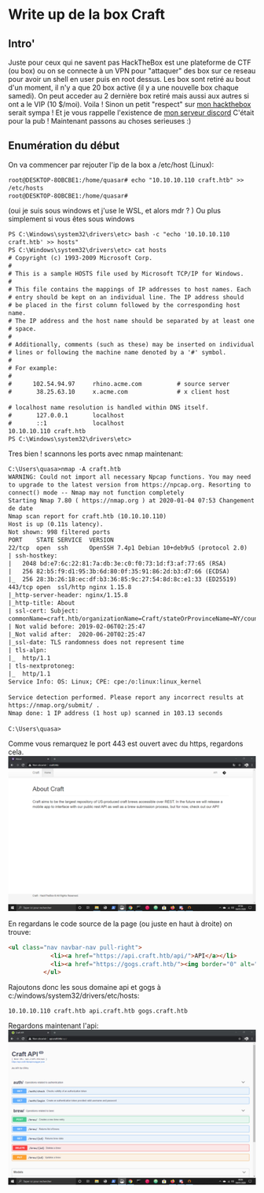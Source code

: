 # Write up de la box Craft 

## Intro' 

Juste pour ceux qui ne savent pas HackTheBox est une plateforme de CTF (ou box) ou on se connecte à un VPN pour "attaquer" des box sur ce reseau pour avoir un shell en user puis en root dessus. Les box sont retiré au bout d'un moment, il n'y a que 20 box active (il y a une nouvelle box chaque samedi). On peut acceder au 2 dernière box retiré mais aussi aux autres si ont a le VIP (10 $/moi).
Voila !
Sinon un petit "respect" sur [mon hackthebox](https://www.hackthebox.eu/home/users/profile/200229) serait sympa ! 
Et je vous rappelle l'existence de  [mon serveur discord](https://discord.gg/2bwhtP7)
C'était pour la pub ! Maintenant passons au choses serieuses :) 

## Enumération du début

On va commencer par rejouter l'ip de la box a /etc/host (Linux):
```
root@DESKTOP-8OBCBE1:/home/quasar# echo "10.10.10.110 craft.htb" >> /etc/hosts
root@DESKTOP-8OBCBE1:/home/quasar#
```
(oui je suis sous windows et j'use le WSL, et alors mdr ? ) 
Ou plus simplement si vous êtes sous windows 

```
PS C:\Windows\system32\drivers\etc> bash -c "echo '10.10.10.110 craft.htb' >> hosts"
PS C:\Windows\system32\drivers\etc> cat hosts
# Copyright (c) 1993-2009 Microsoft Corp.
#
# This is a sample HOSTS file used by Microsoft TCP/IP for Windows.
#
# This file contains the mappings of IP addresses to host names. Each
# entry should be kept on an individual line. The IP address should
# be placed in the first column followed by the corresponding host name.
# The IP address and the host name should be separated by at least one
# space.
#
# Additionally, comments (such as these) may be inserted on individual
# lines or following the machine name denoted by a '#' symbol.
#
# For example:
#
#      102.54.94.97     rhino.acme.com          # source server
#       38.25.63.10     x.acme.com              # x client host

# localhost name resolution is handled within DNS itself.
#       127.0.0.1       localhost
#       ::1             localhost
10.10.10.110 craft.htb
PS C:\Windows\system32\drivers\etc>
```

Tres bien ! scannons les ports avec nmap maintenant:
```
C:\Users\quasa>nmap -A craft.htb
WARNING: Could not import all necessary Npcap functions. You may need to upgrade to the latest version from https://npcap.org. Resorting to connect() mode -- Nmap may not function completely
Starting Nmap 7.80 ( https://nmap.org ) at 2020-01-04 07:53 Changement de date
Nmap scan report for craft.htb (10.10.10.110)
Host is up (0.11s latency).
Not shown: 998 filtered ports
PORT    STATE SERVICE  VERSION
22/tcp  open  ssh      OpenSSH 7.4p1 Debian 10+deb9u5 (protocol 2.0)
| ssh-hostkey:
|   2048 bd:e7:6c:22:81:7a:db:3e:c0:f0:73:1d:f3:af:77:65 (RSA)
|   256 82:b5:f9:d1:95:3b:6d:80:0f:35:91:86:2d:b3:d7:66 (ECDSA)
|_  256 28:3b:26:18:ec:df:b3:36:85:9c:27:54:8d:8c:e1:33 (ED25519)
443/tcp open  ssl/http nginx 1.15.8
|_http-server-header: nginx/1.15.8
|_http-title: About
| ssl-cert: Subject: commonName=craft.htb/organizationName=Craft/stateOrProvinceName=NY/countryName=US
| Not valid before: 2019-02-06T02:25:47
|_Not valid after:  2020-06-20T02:25:47
|_ssl-date: TLS randomness does not represent time
| tls-alpn:
|_  http/1.1
| tls-nextprotoneg:
|_  http/1.1
Service Info: OS: Linux; CPE: cpe:/o:linux:linux_kernel

Service detection performed. Please report any incorrect results at https://nmap.org/submit/ .
Nmap done: 1 IP address (1 host up) scanned in 103.13 seconds

C:\Users\quasa>
```

Comme vous remarquez le port 443 est ouvert avec du https, regardons cela.
![Image](crafthtb.png)

En regardans le code source de la page (ou juste en haut à droite) on trouve:
```html
<ul class="nav navbar-nav pull-right">
            <li><a href="https://api.craft.htb/api/">API</a></li>
            <li><a href="https://gogs.craft.htb/"><img border="0" alt="Git" src="/static/img/Git-Icon-Black.png" width="20" height="20"></a></li>
          </ul>

```

Rajoutons donc les sous domaine api et gogs à c:/windows/system32/drivers/etc/hosts:
```
10.10.10.110 craft.htb api.craft.htb gogs.craft.htb
```
Regardons maintenant l'api: 
![Image](crafthtb2.png)
